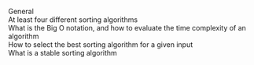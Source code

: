 General     
At least four different sorting algorithms     
What is the Big O notation, and how to evaluate the time complexity of an algorithm     
How to select the best sorting algorithm for a given input      
What is a stable sorting algorithm     
